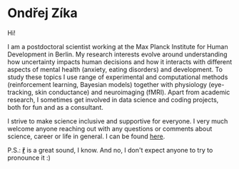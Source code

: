 # Ondřej Zíka

Hi! 

I am a postdoctoral scientist working at the Max Planck Institute for Human Development in Berlin. My research interests evolve around understanding how uncertainty impacts human decisions and how it interacts with different aspects of mental health (anxiety, eating disorders) and development. To study these topics I use range of experimental and computational methods (reinforcement learning, Bayesian models) together with physiology (eye-tracking, skin conductance) and neuroimaging (fMRI). Apart from academic research, I sometimes get involved in data science and coding projects, both for fun and as a consultant.

I strive to make science inclusive and supportive for everyone. I very much welcome anyone reaching out with any questions or comments about science, career or life in general. I can be found [here](mailto:zika@mpib-berlin.mpg.de). 


P.S.: [**ř**](https://www.youtube.com/watch?v=V9LQDTiDcrA) is a great sound, I know. And no, I don't expect anyone to try to pronounce it :)   

<!---
// add this zika-related anxiety https://pubmed.ncbi.nlm.nih.gov/29063232/
-->
